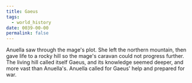 ```yaml
---
title: Gaeus
tags:
  - world_history
date: 0039-00-00
permalink: false
---
```

Anuella saw through the mage's plot. She left the northern mountain, then gave life to a rocky hill so the mage's caravan could not progress further. The living hill called itself Gaeus, and its knowledge seemed deeper, and more vast than Anuella's. Anuella called for Gaeus' help and prepared for war.